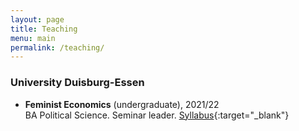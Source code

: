 ```yaml
---
layout: page
title: Teaching
menu: main
permalink: /teaching/
---
```



### University Duisburg-Essen
<p> </p>

- **Feminist Economics** (undergraduate), 2021/22 \
BA Political Science. Seminar leader. [Syllabus](https://lisahanzl.github.io/assets/Fem_Econ_BA_Syllabus.pdf){:target="_blank"}

